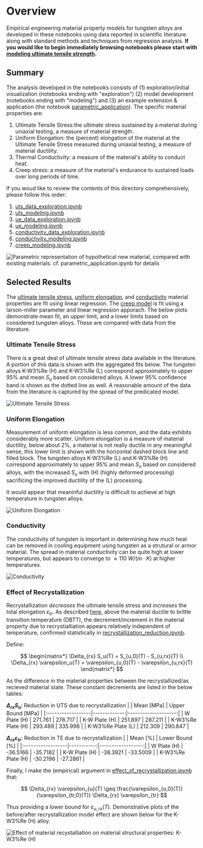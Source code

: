 # Overview

Empirical engineering material property models for tungsten alloys are developed in these notebooks using data reported in scientific literature along with standard methods and techniques from regression analysis. **If you would like to begin immediately browsing notebooks please start with [modeling ultimate tensile strength](uts_modeling.ipynb).**

## Summary
The analysis developed in the notebooks consists of (1) exploration/initial visualization (notebooks ending with "exploration") (2) model development (notebooks ending with "modeling") and (3) an example extension \& application (the notebook [parametric_application](parametric_application.ipynb)). The specific material properties are:

1. Ultimate Tensile Stress:the ultimate stress sustained by a material during uniaxial testing, a measure of material strength.
2. Uniform Elongation: the (percent) elongation of the material at the Ultimate Tensile Stress measured during uniaxial testing, a measure of material ductility.
3. Thermal Conductivity: a measure of the material's ability to conduct heat.
4. Creep stress: a measure of the material's endurance to sustained loads over long periods of time.

If you woud like to review the contents of this directory comprehensively, please follow this order:

1. [uts_data_exploration.ipynb](uts_data_expoloration.ipynb)
2. [uts_modeling.ipynb](uts_modeling.ipynb)
3. [ue_data_exploration.ipynb](ue_data_exploration.ipynb)
4. [ue_modeling.ipynb](ue_modeling.ipynb)
5. [conductivity_data_exploration.ipynb](conductivity_data_exploration.ipynb)
6. [conductivity_modeling.ipynb](conductivity_modeling.ipynb)
7. [creep_modeling.ipynb](creep_modeling.ipynb) 

![Parametric representation of hypothetical new material, compared with existing materials. _cf._ [parametric_application.ipynb](parametric_application.ipynb) for details](images/parametric_material_plot.svg)

## Selected Results 

The [ultimate tensile stress](./modeling/uts_modeling.ipynb), [uniform elongation](./modeling/ue_modeling.ipynb), and [conductivity](./modeling/conductivity_modeling.ipynb) material properties are fit using linear regression. The [creep model](/modeling/creep_modeling.ipynb) is fit using a larson-miller parameter and linear regression apporach. The below plots demonstrate mean fit, an upper limit, and a lower limits based on considered tungsten alloys. These are compared with data from the literature.

### Ultimate Tensile Stress
There is a great deal of ultimate tensile stress data available in the literature. A portion of this data is shown with the aggregated fits below. The tungsten alloys K-W3%Re (H) and K-W3%Re (L) correspond approximately to upper 95% and mean $S_u$ based on considered alloys. A lower 95% confidence band is shown as the dotted line as well. A reasonable amount of the data from the literature is captured by the spread of the predicated model.

![Ultimate Tensile Stress](./.git_images/uts_data_fit.svg)

### Uniform Elongation
Measurement of uniform elongation is less common, and the data exhibits considerably more scatter. Uniform elongation is a measure of material ductility, below about 2\%,  a material is not really ductile in any meaningful sense, this lower limit is shown with the horizontal dashed block line and filled block.  The tungsten alloys K-W3%Re (L) and K-W3%Re (H) correspond approximately to upper 95% and mean $S_u$ based on considered alloys, with the increased $S_u$ with (H) (highly deformed processing) sacrificing the improved ductility of the (L) processing.

It would appear that meaninful ductility is difficult to achieve at high temperature in tungsten alloys.

![Uniform Elongation](./.git_images/ue_data_fit.svg)

### Conductivity
The conductivity of tungsten is important in determining how much heat can be removed in cooling equipment using tungsten as a strutural or armor material. The spread in material conductivity can be quite high at lower temperatures, but appears to converge to  $\approx 110 \ W/(m\cdot K)$ at higher temperatures.

![Conductivity](./.git_images/conductivity_data_fit.svg)

### Effect of Recrystallization

Recrystallization _decreases_ the ultimate tensile stress and _increases_ the total elongation $\varepsilon_{tr}$. As described [here](./data_exploration/effect_of_recrystillization.ipynb), above the material ductile to brittle transition temperature (DBTT), the decrement/increment in the material property due to recrystialliation appears relatively independent of temperature, confirmed statistically in [recrystallization_reduction.ipynb](/modeling/recrystallization_reduction.ipynb). 

Define:

$$
\begin{matrix*}
\Delta_{rx} S_u(T) = S_{u,0}(T) - S_{u,rx}(T) \\ 
\Delta_{rx} \varepsilon_u(T) = \varepsilon_{u,0}(T) -  \varepsilon_{u,rx}(T) 
\end{matrix*}
$$

As the difference in the material properties between the recrystallized/as recieved material state. These constant decrements are listed in the below tables:

**$\Delta_{rx} S_u$**: Reduction in UTS due to recrystallization
|                   |   Mean [MPa] |   Upper Bound [MPa] |
|:------------------|-------------:|--------------------:|
| W Plate (H)       |      271.761 |             278.717 |
| K-W Plate (H)     |      251.897 |             287.211 |
| K-W3%Re Plate (H) |      293.489 |             335.998 |
| K-W3%Re Plate (L) |      212.309 |             290.847 |


**$\Delta_{rx} \varepsilon_{tr}$**: Reduction in TE due to recrystallization
|                   |   Mean [%] |   Lower Bound [%] |
|:------------------|-----------:|------------------:|
| W Plate (H)       |   -36.5166 |          -35.7182 |
| K-W Plate (H)     |   -38.3921 |          -33.5009 |
| K-W3%Re Plate (H) |   -30.2196 |          -27.2861 |

Finally, I make the (empirical) argument in [effect_of_recrystallization.ipynb](./data_exploration/effect_of_recrystillization.ipynb) that:

$$
\Delta_{rx} \varepsilon_{u}(T) \geq \frac{\varepsilon_{u,0}(T)}{\varepsilon_{tr,0}(T)} \Delta_{rx} \varepsilon_{tr}
$$

Thus providing a lower bound for $\varepsilon_{u,rx}(T)$. Demonstrative plots of the before/after recrystallization model effect are shown below for the K-W3%Re (H) alloy. 

![Effect of material recystalliation on material structural properties: K-W3\%Re (H)](./.git_images/K-W3pRe_Plate_(H)_UTS_and_UE.svg)